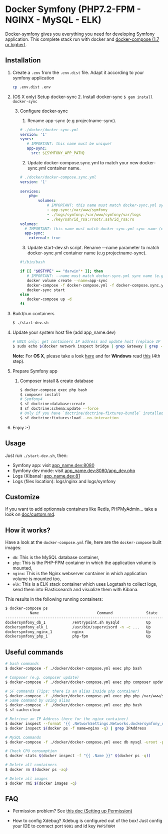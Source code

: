 # Docker Symfony (PHP7.2-FPM - NGINX - MySQL - ELK)


Docker-symfony gives you everything you need for developing Symfony application. This complete stack run with docker and [docker-compose (1.7 or higher)](https://docs.docker.com/compose/).

## Installation

1. Create a `.env` from the `.env.dist` file. Adapt it according to your symfony application

    ```bash
    cp .env.dist .env
    ```

2. (OS X only) Setup docker-sync
    2. Install docker-sync
        ```
        $ gem install docker-sync
        ```
    
    3. Configure docker-sync
        1. Rename app-sync (e.g projectname-sync).
        
        ```yml
        # ./docker/docker-sync.yml
        version: '1'
        syncs:
           # IMPORTANT: this name must be unique! 
           app-sync:
             src: ${SYMFONY_APP_PATH}
        ```
         
        2. Update docker-compose.sync.yml to match your new docker-sync.yml container name.
         
         ```yml
         # ./docker/docker-compose.sync.yml
         version: '1'
          
         services:
             php:
                 volumes:
                     # IMPORTANT: this name must match docker-sync.yml sync name (e.g projectname-sync).
                     - app-sync:/var/www/symfony
                     - ./logs/symfony:/var/www/symfony/var/logs
                     - ./key/ssh/id_rsa:/root/.ssh/id_rsa:ro
         volumes:
           # IMPORTANT: this name must match docker-sync.yml sync name (e.g projectname-sync).
           app-sync:
             external: true
         ```
        3. Update start-dev.sh script. Rename --name parameter to match docker-sync.yml container name (e.g projectname-sync).
        
        ```bash
        #!/bin/bash
        
        if [[ "$OSTYPE" == "darwin"* ]]; then
           # IMPORTANT: --name must match docker-sync.yml sync name (e.g projectname-sync).
           docker volume create --name=app-sync
           docker-compose -f docker-compose.yml -f docker-compose.sync.yml up -d
           docker-sync start
        else
           docker-compose up -d
        fi
        ```

3. Build/run containers

    ```bash
    $ ./start-dev.sh
    ```

4. Update your system host file (add app_name.dev)

    ```bash
    # UNIX only: get containers IP address and update host (replace IP according to your configuration) (on Windows, edit C:\Windows\System32\drivers\etc\hosts)
    $ sudo echo $(docker network inspect bridge | grep Gateway | grep -o -E '[0-9\.]+') "app_name.dev" >> /etc/hosts
    ```

    **Note:** For **OS X**, please take a look [here](https://docs.docker.com/docker-for-mac/networking/) and for **Windows** read [this](https://docs.docker.com/docker-for-windows/#/step-4-explore-the-application-and-run-examples) (4th step).

5. Prepare Symfony app
    1. Composer install & create database

        ```bash
        $ docker-compose exec php bash
        $ composer install
        # Symfony4
        $ sf doctrine:database:create
        $ sf doctrine:schema:update --force
        # Only if you have `doctrine/doctrine-fixtures-bundle` installed
        $ sf doctrine:fixtures:load --no-interaction
        ```

6. Enjoy :-)

## Usage

Just run `./start-dev.sh`, then:

* Symfony app: visit [app_name.dev:8080](http://app_name.dev:8080)  
* Symfony dev mode: visit [app_name.dev:8080/app_dev.php](http://app_name.dev:8080/app_dev.php)  
* Logs (Kibana): [app_name.dev:81](http://app_name.dev:81)
* Logs (files location): logs/nginx and logs/symfony

## Customize

If you want to add optionnals containers like Redis, PHPMyAdmin... take a look on [doc/custom.md](doc/custom.md).

## How it works?

Have a look at the `docker-compose.yml` file, here are the `docker-compose` built images:

* `db`: This is the MySQL database container,
* `php`: This is the PHP-FPM container in which the application volume is mounted,
* `nginx`: This is the Nginx webserver container in which application volume is mounted too,
* `elk`: This is a ELK stack container which uses Logstash to collect logs, send them into Elasticsearch and visualize them with Kibana.

This results in the following running containers:

```bash
$ docker-compose ps
           Name                          Command               State              Ports            
--------------------------------------------------------------------------------------------------
dockersymfony_db_1            /entrypoint.sh mysqld            Up      0.0.0.0:3307->3306/tcp      
dockersymfony_elk_1           /usr/bin/supervisord -n -c ...   Up      0.0.0.0:81->80/tcp          
dockersymfony_nginx_1         nginx                            Up      443/tcp, 0.0.0.0:8080->80/tcp
dockersymfony_php_1           php-fpm                          Up      0.0.0.0:9000->9000/tcp      
```

## Useful commands

```bash
# bash commands
$ docker-compose -f ./docker/docker-compose.yml exec php bash

# Composer (e.g. composer update)
$ docker-compose -f ./docker/docker-compose.yml exec php composer update

# SF commands (Tips: there is an alias inside php container)
$ docker-compose -f ./docker/docker-compose.yml exec php php /var/www/symfony/bin/console cache:clear # Symfony3
# Same command by using alias
$ docker-compose -f ./docker/docker-compose.yml exec php bash
$ sf cache:clear

# Retrieve an IP Address (here for the nginx container)
$ docker inspect --format '{{ .NetworkSettings.Networks.dockersymfony_default.IPAddress }}' $(docker ps -f name=nginx -q)
$ docker inspect $(docker ps -f name=nginx -q) | grep IPAddress

# MySQL commands
$ docker-compose -f ./docker/docker-compose.yml exec db mysql -uroot -p"root"

# Check CPU consumption
$ docker stats $(docker inspect -f "{{ .Name }}" $(docker ps -q))

# Delete all containers
$ docker rm $(docker ps -aq)

# Delete all images
$ docker rmi $(docker images -q)
```

## FAQ

* Permission problem? See [this doc (Setting up Permission)](http://symfony.com/doc/current/book/installation.html#checking-symfony-application-configuration-and-setup)

* How to config Xdebug?
Xdebug is configured out of the box!
Just config your IDE to connect port  `9001` and id key `PHPSTORM`
